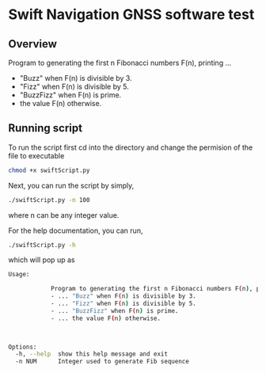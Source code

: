 # Swift Navigation GNSS software test 

## Overview 

Program to generating the first n Fibonacci numbers F(n), printing ...
  * "Buzz" when F(n) is divisible by 3.
  * "Fizz" when F(n) is divisible by 5.
  * "BuzzFizz" when F(n) is prime.
  * the value F(n) otherwise.

## Running script
To run the script first cd into the directory and change the permision of the file to executable
```bash
chmod +x swiftScript.py
```

Next, you can run the script by simply,

```bash 
./swiftScript.py -n 100
```
where n can be any integer value. 

For the help documentation, you can run,

```bash 
./swiftScript.py -h
```
which will pop up as 

```bash
Usage: 

			Program to generating the first n Fibonacci numbers F(n), printing ...
			- ... "Buzz" when F(n) is divisible by 3.
			- ... "Fizz" when F(n) is divisible by 5.
			- ... "BuzzFizz" when F(n) is prime.
			- ... the value F(n) otherwise.

		    

Options:
  -h, --help  show this help message and exit
  -n NUM      Integer used to generate Fib sequence
  ```
